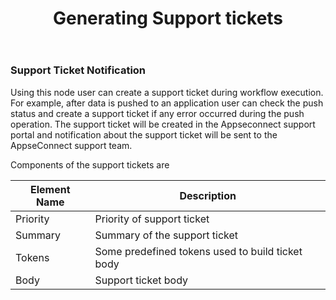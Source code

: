 ﻿---
title: "Generating Support tickets"
toc: true
tag: 
       - developers
       - actions
category: "Workflow"
menus: 
    nodesaction:
        icon: fa fa-link
        title: "Support Tickets" 
        identifier: nodesactionsupport
---

### Support Ticket  Notification 

Using this node user can create a support ticket during workflow execution. For example, after data is pushed to an application user can check the push status and create a support ticket if any error occurred during the push operation. The support ticket will be created in the Appseconnect support portal and notification about the support ticket will be sent to the AppseConnect support team.

Components of the support tickets are 

|  Element Name | Description  |
|---|---|
| Priority  | Priority of support ticket |
| Summary  | Summary of the support ticket |
| Tokens  | Some predefined tokens used to build ticket body|
| Body  | Support ticket body |